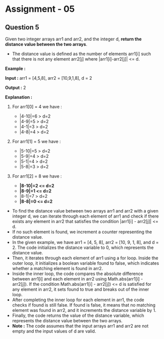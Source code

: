 # **Assignment - 05**
## **Question 5**

Given two integer arrays arr1 and arr2, and the integer d, **return the distance value between the two arrays**.
- The distance value is defined as the number of elements arr1[i] such that there is not any element arr2[j] where |arr1[i]-arr2[j]| <= d.

**Example :**

**Input :** arr1 = [4,5,8], arr2 = [10,9,1,8], d = 2

**Output :** 2

**Explanation :**

1. For arr1[0] = 4 we have :

    - |4-10|=6 > d=2
    - |4-9|=5 > d=2
    - |4-1|=3 > d=2
    - |4-8|=4 > d=2
2. For arr1[1] = 5 we have :
    - |5-10|=5 > d=2
    - |5-9|=4 > d=2
    - |5-1|=4 > d=2
    - |5-8|=3 > d=2
3. For arr1[2] = 8 we have :
    - **|8-10|=2 <= d=2**
    - **|8-9|=1 <= d=2**
    - |8-1|=7 > d=2
    - **|8-8|=0 <= d=2**
- To find the distance value between two arrays arr1 and arr2 with a given integer d, we can iterate through each element of arr1 and check if there exists any element in arr2 that satisfies the condition |arr1[i] - arr2[j]| <= d. 
- If no such element is found, we increment a counter representing the distance value.
- In the given example, we have arr1 = [4, 5, 8], arr2 = [10, 9, 1, 8], and d = 2. The code initializes the distance variable to 0, which represents the distance value.
- Then, it iterates through each element of arr1 using a for loop. Inside the outer loop, it initializes a boolean variable found to false, which indicates whether a matching element is found in arr2.
- Inside the inner loop, the code compares the absolute difference between arr1[i] and each element in arr2 using Math.abs(arr1[i] - arr2[j]). If the condition Math.abs(arr1[i] - arr2[j]) <= d is satisfied for any element in arr2, it sets found to true and breaks out of the inner loop.
- After completing the inner loop for each element in arr1, the code checks if found is still false. If found is false, it means that no matching element was found in arr2, and it increments the distance variable by 1.
- Finally, the code returns the value of the distance variable, which represents the distance value between the two arrays.
- **Note :** The code assumes that the input arrays arr1 and arr2 are not empty and the input values of d are valid.






